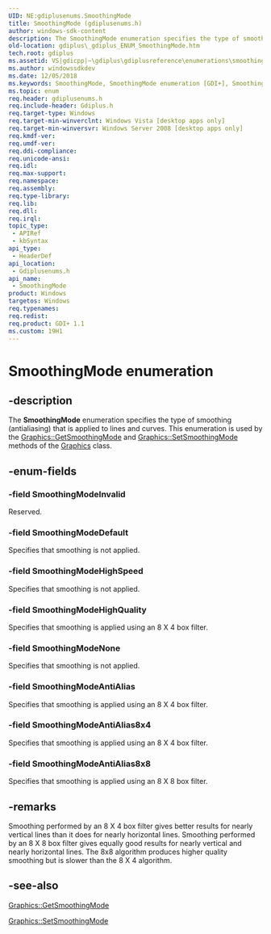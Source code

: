 ```yaml
---
UID: NE:gdiplusenums.SmoothingMode
title: SmoothingMode (gdiplusenums.h)
author: windows-sdk-content
description: The SmoothingMode enumeration specifies the type of smoothing (antialiasing) that is applied to lines and curves. This enumeration is used by the Graphics::GetSmoothingMode and Graphics::SetSmoothingMode methods of the Graphics class.
old-location: gdiplus\_gdiplus_ENUM_SmoothingMode.htm
tech.root: gdiplus
ms.assetid: VS|gdicpp|~\gdiplus\gdiplusreference\enumerations\smoothingmode.htm
ms.author: windowssdkdev
ms.date: 12/05/2018
ms.keywords: SmoothingMode, SmoothingMode enumeration [GDI+], SmoothingModeAntiAlias, SmoothingModeAntiAlias8x4, SmoothingModeAntiAlias8x8, SmoothingModeDefault, SmoothingModeHighQuality, SmoothingModeHighSpeed, SmoothingModeInvalid, SmoothingModeNone, _gdiplus_ENUM_SmoothingMode, gdiplus._gdiplus_ENUM_SmoothingMode, gdiplusenums/SmoothingMode, gdiplusenums/SmoothingModeAntiAlias, gdiplusenums/SmoothingModeAntiAlias8x4, gdiplusenums/SmoothingModeAntiAlias8x8, gdiplusenums/SmoothingModeDefault, gdiplusenums/SmoothingModeHighQuality, gdiplusenums/SmoothingModeHighSpeed, gdiplusenums/SmoothingModeInvalid, gdiplusenums/SmoothingModeNone
ms.topic: enum
req.header: gdiplusenums.h
req.include-header: Gdiplus.h
req.target-type: Windows
req.target-min-winverclnt: Windows Vista [desktop apps only]
req.target-min-winversvr: Windows Server 2008 [desktop apps only]
req.kmdf-ver: 
req.umdf-ver: 
req.ddi-compliance: 
req.unicode-ansi: 
req.idl: 
req.max-support: 
req.namespace: 
req.assembly: 
req.type-library: 
req.lib: 
req.dll: 
req.irql: 
topic_type:
 - APIRef
 - kbSyntax
api_type:
 - HeaderDef
api_location:
 - Gdiplusenums.h
api_name:
 - SmoothingMode
product: Windows
targetos: Windows
req.typenames: 
req.redist: 
req.product: GDI+ 1.1
ms.custom: 19H1
---
```


# SmoothingMode enumeration


## -description


The <b>SmoothingMode</b> enumeration specifies the type of smoothing (antialiasing) that is applied to lines and curves. This enumeration is used by the <a href="https://docs.microsoft.com/windows/desktop/api/gdiplusgraphics/nf-gdiplusgraphics-graphics-getsmoothingmode">Graphics::GetSmoothingMode</a> and <a href="https://docs.microsoft.com/windows/desktop/api/gdiplusgraphics/nf-gdiplusgraphics-graphics-setsmoothingmode">Graphics::SetSmoothingMode</a> methods of the 
			<a href="https://docs.microsoft.com/windows/desktop/api/gdiplusgraphics/nl-gdiplusgraphics-graphics">Graphics</a> class.


## -enum-fields




### -field SmoothingModeInvalid

Reserved.


### -field SmoothingModeDefault

Specifies that smoothing is not applied.


### -field SmoothingModeHighSpeed

Specifies that smoothing is not applied.


### -field SmoothingModeHighQuality

Specifies that smoothing is applied using an 8 X 4 box filter.


### -field SmoothingModeNone

Specifies that smoothing is not applied.


### -field SmoothingModeAntiAlias

Specifies that smoothing is applied using an 8 X 4 box filter.


### -field SmoothingModeAntiAlias8x4

Specifies that smoothing is applied using an 8 X 4 box filter.


### -field SmoothingModeAntiAlias8x8

Specifies that smoothing is applied using an 8 X 8 box filter.


## -remarks



Smoothing performed by an 8 X 4 box filter gives better results for nearly vertical lines than it does for nearly horizontal lines. Smoothing performed by an 8 X 8 box filter gives equally good results for nearly vertical and nearly horizontal lines. The 8x8 algorithm produces higher quality smoothing but is slower than the 8 X 4 algorithm.




## -see-also




<a href="https://docs.microsoft.com/windows/desktop/api/gdiplusgraphics/nf-gdiplusgraphics-graphics-getsmoothingmode">Graphics::GetSmoothingMode</a>



<a href="https://docs.microsoft.com/windows/desktop/api/gdiplusgraphics/nf-gdiplusgraphics-graphics-setsmoothingmode">Graphics::SetSmoothingMode</a>
 

 

